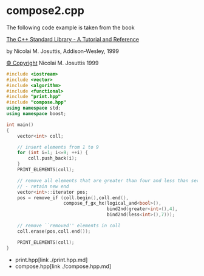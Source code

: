 # compose2.cpp
The following code example is taken from the book

[The C++ Standard Library - A Tutorial and Reference](http://www.josuttis.com/libbook/)

by Nicolai M. Josuttis, Addison-Wesley, 1999

[© Copyright](http://www.josuttis.com/libbook/copyright.html) Nicolai M. Josuttis 1999

```cpp
#include <iostream>
#include <vector>
#include <algorithm>
#include <functional>
#include "print.hpp"
#include "compose.hpp"
using namespace std;
using namespace boost;

int main()
{
    vector<int> coll;

    // insert elements from 1 to 9
    for (int i=1; i<=9; ++i) {
        coll.push_back(i);
    }
    PRINT_ELEMENTS(coll);

    // remove all elements that are greater than four and less than seven
    // - retain new end
    vector<int>::iterator pos;
    pos = remove_if (coll.begin(),coll.end(),
                     compose_f_gx_hx(logical_and<bool>(),
                                     bind2nd(greater<int>(),4),
                                     bind2nd(less<int>(),7)));

    // remove ``removed'' elements in coll
    coll.erase(pos,coll.end());

    PRINT_ELEMENTS(coll);
}
```
* print.hpp[link ./print.hpp.md]
* compose.hpp[link ./compose.hpp.md]

